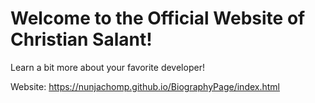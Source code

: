 # Welcome to the Official Website of Christian Salant!

Learn a bit more about your favorite developer!

Website:
https://nunjachomp.github.io/BiographyPage/index.html
